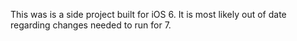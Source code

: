 This was is a side project built for iOS 6. It is most likely out of date regarding changes needed to run for 7.
